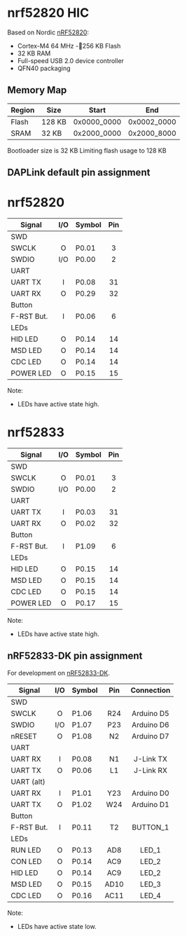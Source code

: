 # nrf52820 HIC

Based on Nordic [nRF52820](https://www.nordicsemi.com/Products/nRF52820):
- Cortex-M4 64 MHz
-256 KB Flash
- 32 KB RAM
- Full-speed USB 2.0 device controller
- QFN40 packaging

## Memory Map

| Region   |  Size  | Start       | End         |
|----------|--------|-------------|-------------|
| Flash    | 128 KB | 0x0000_0000 | 0x0002_0000 |
| SRAM     |  32 KB | 0x2000_0000 | 0x2000_8000 |

Bootloader size is 32 KB
Limiting flash usage to 128 KB

## DAPLink default pin assignment

# nrf52820

| Signal      | I/O | Symbol  | Pin |
|-------------|:---:|---------|:---:|
| SWD         |
| SWCLK       |  O  | P0.01   |   3 |
| SWDIO       | I/O | P0.00   |   2 |
| UART        |
| UART TX     |  I  | P0.08   |  31 |
| UART RX     |  O  | P0.29   |  32 |
| Button      |
| F-RST  But. |  I  | P0.06   |   6 |
| LEDs        |
| HID LED     |  O  | P0.14   |  14 |
| MSD LED     |  O  | P0.14   |  14 |
| CDC LED     |  O  | P0.14   |  14 |
| POWER LED   |  O  | P0.15   |  15 |

Note:
- LEDs have active state high.

# nrf52833

| Signal      | I/O | Symbol  | Pin |
|-------------|:---:|---------|:---:|
| SWD         |
| SWCLK       |  O  | P0.01   |   3 |
| SWDIO       | I/O | P0.00   |   2 |
| UART        |
| UART TX     |  I  | P0.03   |  31 |
| UART RX     |  O  | P0.02   |  32 |
| Button      |
| F-RST  But. |  I  | P1.09   |   6 |
| LEDs        |
| HID LED     |  O  | P0.15   |  14 |
| MSD LED     |  O  | P0.15   |  14 |
| CDC LED     |  O  | P0.15   |  14 |
| POWER LED   |  O  | P0.17   |  15 |

Note:
- LEDs have active state high.

## nRF52833-DK pin assignment

For development on [nRF52833-DK](https://www.nordicsemi.com/Products/Development-hardware/nRF52833-DK).

| Signal      | I/O | Symbol  |  Pin | Connection |
|-------------|:---:|---------|:----:|:----------:|
| SWD         |
| SWCLK       |  O  |  P1.06  |  R24 | Arduino D5 |
| SWDIO       | I/O |  P1.07  |  P23 | Arduino D6 |
| nRESET      |  O  |  P1.08  |  N2  | Arduino D7 |
| UART        |
| UART RX     |  I  |  P0.08  |  N1  |  J-Link TX |
| UART TX     |  O  |  P0.06  |  L1  |  J-Link RX |
| UART (alt)  |
| UART RX     |  I  |  P1.01  |  Y23 | Arduino D0 |
| UART TX     |  O  |  P1.02  |  W24 | Arduino D1 |
| Button      |
| F-RST  But. |  I  |  P0.11  |  T2  |  BUTTON_1  |
| LEDs        |
| RUN LED     |  O  |  P0.13  |  AD8 |   LED_1    |
| CON LED     |  O  |  P0.14  |  AC9 |   LED_2    |
| HID LED     |  O  |  P0.14  |  AC9 |   LED_2    |
| MSD LED     |  O  |  P0.15  | AD10 |   LED_3    |
| CDC LED     |  O  |  P0.16  | AC11 |   LED_4    |

Note:
- LEDs have active state low.
